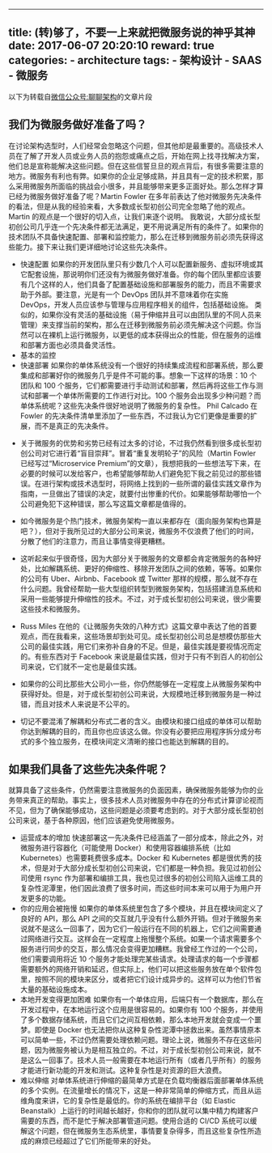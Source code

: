 
---
title: (转)够了，不要一上来就把微服务说的神乎其神
date: 2017-06-07 20:20:10
reward: true
categories:
    - architecture
tags:
    - 架构设计
    - SAAS
    - 微服务
---

以下为转载自[微信公众号:聊聊架构](https://mp.weixin.qq.com/s?__biz=MzA5Nzc4OTA1Mw==&mid=2659599312&idx=1&sn=841fce4ab76f09bb7c59c7c02f2732a6&chksm=8be996c2bc9e1fd40e9caee879422640917d5e35a1371524a5d45a4659620e565975d564972a&scene=0&key=cf0fa2bf8e1a08ac7c02a18cbb33c470417dfaebfe5bd9dc254f9ca830c613ccc63e58687d4c8e0bfd577f58cf227c34dde396fcb9c9ea59597c86433fc35ebe2ca34511e012ee01d36403516bf81431&ascene=0&uin=MjgzMDU1MzQ0MA%3D%3D&devicetype=iMac+MacBookPro11%2C4+OSX+OSX+10.12.5+build(16F73)&version=12020810&nettype=WIFI&fontScale=100&pass_ticket=NM6Qc5rt%2FjhApAPuIaVUZbKzWLoQv5hi%2F96Zrn3KI73X8MF3uAVDGSHY%2Fyc36QJY)的文章片段

## 我们为微服务做好准备了吗？
在讨论架构选型时，人们经常会忽略这个问题，但其他却是最重要的。高级技术人员在了解了开发人员或业务人员的抱怨或痛点之后，开始在网上找寻找解决方案，他们总是宣称能解决这些问题。但在这些信誓旦旦的观点背后，有很多需要注意的地方。微服务有利也有弊。如果你的企业足够成熟，并且具有一定的技术积累，那么采用微服务所面临的挑战会小很多，并且能够带来更多正面好处。那么怎样才算已经为微服务做好准备了呢？Martin Fowler 在多年前表达了他对微服务先决条件的看法，但是从我的经验来看，大多数成长型初创公司完全忽略了他的观点。Martin 的观点是一个很好的切入点，让我们来逐个说明。
我敢说，大部分成长型初创公司几乎连一个先决条件都无法满足，更不用说满足所有的条件了。如果你的技术团队不具备快速配置、部署和监控能力，那么在迁移到微服务前必须先获得这些能力。接下来让我们更详细地讨论这些先决条件。
* 快速配置
如果你的开发团队里只有少数几个人可以配置新服务、虚拟环境或其它配套设施，那说明你们还没有为微服务做好准备。你的每个团队里都应该要有几个这样的人，他们具备了配置基础设施和部署服务的能力，而且不需要求助于外部。要注意，光是有一个 DevOps 团队并不意味着你在实施 DevOps，开发人员应该参与管理与应用程序相关的组件，包括基础设施。
类似的，如果你没有灵活的基础设施（易于伸缩并且可以由团队里的不同人员来管理）来支撑当前的架构，那么在迁移到微服务前必须先解决这个问题。你当然可以在裸机上运行微服务，以更低的成本获得出众的性能，但在服务的运维和部署方面也必须具备灵活性。
* 基本的监控
* 快速部署
如果你的单体系统没有一个很好的持续集成流程和部署系统，那么要集成和部署好你的微服务几乎是件不可能的事。想象一下这样的场景：10 个团队和 100 个服务，它们都需要进行手动测试和部署，然后再将这些工作与测试和部署一个单体所需要的工作进行对比。100 个服务会出现多少种问题？而单体系统呢？这些先决条件很好地说明了微服务的复杂性。
Phil Calcado 在 Fowler 的先决条件清单里添加了一些东西，不过我认为它们更像是重要的扩展，而不是真正的先决条件。
<!--more-->

* 关于微服务的优势和劣势已经有过太多的讨论，不过我仍然看到很多成长型初创公司对它进行着“盲目崇拜”。冒着“重复发明轮子”的风险（Martin Fowler 已经写过“Microservice Premium”的文章），我想把我的一些想法写下来，在必要的时候可以发给客户，也希望能够帮助人们避免犯下我之前见过的那些错误。在进行架构或技术选型时，将网络上找到的一些所谓的最佳实践文章作为指南，一旦做出了错误的决定，就要付出惨重的代价。如果能够帮助哪怕一个公司避免犯下这种错误，那么写这篇文章都是值得的。

* 如今微服务是个热门技术，微服务架构一直以来都存在（面向服务架构也算是吧？），但对于我所见过的大部分公司来说，微服务不仅浪费了他们的时间，分散了他们的注意力，而且让事情变得更糟糕。

* 这听起来似乎很奇怪，因为大部分关于微服务的文章都会肯定微服务的各种好处，比如解耦系统、更好的伸缩性、移除开发团队之间的依赖，等等。如果你的公司有 Uber、Airbnb、Facebook 或 Twitter 那样的规模，那么就不存在什么问题。我曾经帮助一些大型组织转型到微服务架构，包括搭建消息系统和采用一些能够提升伸缩性的技术。不过，对于成长型初创公司来说，很少需要这些技术和微服务。

* Russ Miles 在他的《让微服务失效的八种方式》这篇文章中表达了他的首要观点，而在我看来，这些场景却到处可见。成长型初创公司总是想模仿那些大公司的最佳实践，用它们来弥补自身的不足。但是，最佳实践是要视情况而定的。有些东西对于 Facebook 来说是最佳实践，但对于只有不到百人的初创公司来说，它们就不一定也是最佳实践。

* 如果你的公司比那些大公司小一些，你仍然能够在一定程度上从微服务架构中获得好处。但是，对于成长型初创公司来说，大规模地迁移到微服务是一种过错，而且对技术人来说是不公平的。

* 切记不要混淆了解耦和分布式二者的含义。由模块和接口组成的单体可以帮助你达到解耦的目的，而且你也应该这么做。你没有必要把应用程序拆分成分布式的多个独立服务，在模块间定义清晰的接口也能达到解耦的目的。


## 如果我们具备了这些先决条件呢？
就算具备了这些条件，仍然需要注意微服务的负面因素，确保微服务能够为你的业务带来真正的帮助。事实上，很多技术人员对微服务中存在的分布式计算谬论视而不见，但为了确保能够成功，这些问题是必须要考虑到的。对于大部分成长型初创公司来说，基于各种原因，他们应该避免使用微服务。
* 运营成本的增加
快速部署这一先决条件已经涵盖了一部分成本，除此之外，对微服务进行容器化（可能使用 Docker）和使用容器编排系统（比如 Kubernetes）也需要耗费很多成本。Docker 和 Kubernetes 都是很优秀的技术，但是对于大部分成长型初创公司来说，它们都是一种负担。我见过初创公司使用 rsync 作为部署和编排工具，我也见过很多的初创公司陷入运维工具的复杂性泥潭里，他们因此浪费了很多时间，而这些时间本来可以用于为用户开发更多的功能。
* 你的应用会被拖慢
如果你的单体系统里包含了多个模块，并且在模块间定义了良好的 API，那么 API 之间的交互就几乎没有什么额外开销。但对于微服务来说就不是这么一回事了，因为它们一般运行在不同的机器上，它们之间需要通过网络进行交互。这样会在一定程度上拖慢整个系统。如果一个请求需要多个服务进行同步的交互，那么情况会变得更加糟糕。我曾经工作过的一个公司，他们需要调用将近 10 个服务才能处理完某些请求。处理请求的每一个步骤都需要额外的网络开销和延迟，但实际上，他们可以把这些服务放在单个软件包里，按照不同的模块来区分，或者把它们设计成异步的。这样可以为他们节省大量的基础设施成本。
* 本地开发变得更加困难
如果你有一个单体应用，后端只有一个数据库，那么在开发过程中，在本地运行这个应用是很容易的。如果你有 100 个服务，并使用了多个数据存储系统，而且它们之间互相依赖，那么本地开发就会变成一个噩梦。即使是 Docker 也无法把你从这种复杂性泥潭中拯救出来。虽然事情原本可以简单一些，不过仍然需要处理依赖问题。理论上说，微服务不存在这些问题，因为微服务被认为是相互独立的。不过，对于成长型初创公司来说，就不是这么一回事了。技术人员一般需要在本地运行所有（或者几乎所有）的服务才能进行新功能的开发和测试。这种复杂性是对资源的巨大浪费。
* 难以伸缩
对单体系统进行伸缩的最简单方式是在负载均衡器后面部署单体系统的多个实例。在流量增长的情况下，这是一种非常简单的伸缩方式，而且从运维角度来讲，它的复杂性是最低的。你的系统在编排平台（如 Elastic Beanstalk）上运行的时间越长越好，你和你的团队就可以集中精力构建客户需要的东西，而不是忙于解决部署管道问题。使用合适的 CI/CD 系统可以缓解这个问题，但在微服务生态系统里，事情要复杂得多，而且这些复杂性所造成的麻烦已经超过了它们所能带来的好处。


